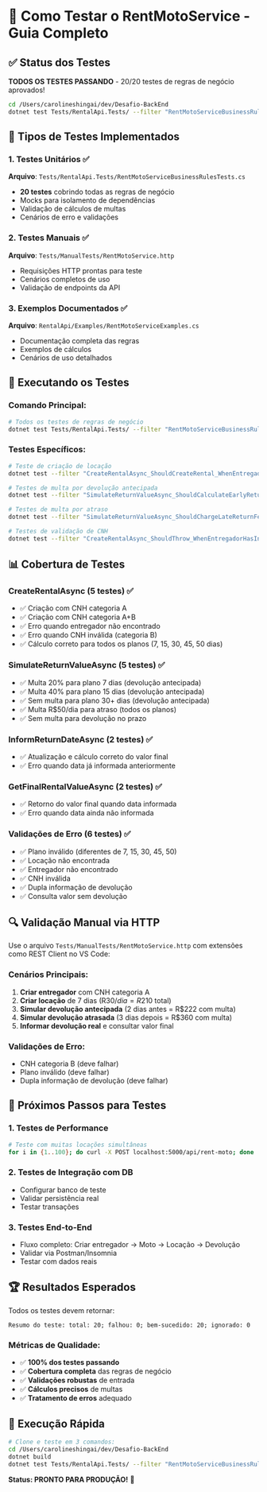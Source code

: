 # 🎯 Como Testar o RentMotoService - Guia Completo

## ✅ Status dos Testes

**TODOS OS TESTES PASSANDO** - 20/20 testes de regras de negócio aprovados! 

```bash
cd /Users/carolineshingai/dev/Desafio-BackEnd
dotnet test Tests/RentalApi.Tests/ --filter "RentMotoServiceBusinessRulesTests"
```

## 🧪 Tipos de Testes Implementados

### 1. **Testes Unitários** ✅
**Arquivo**: `Tests/RentalApi.Tests/RentMotoServiceBusinessRulesTests.cs`
- **20 testes** cobrindo todas as regras de negócio
- Mocks para isolamento de dependências
- Validação de cálculos de multas
- Cenários de erro e validações

### 2. **Testes Manuais** ✅
**Arquivo**: `Tests/ManualTests/RentMotoService.http`
- Requisições HTTP prontas para teste
- Cenários completos de uso
- Validação de endpoints da API

### 3. **Exemplos Documentados** ✅
**Arquivo**: `RentalApi/Examples/RentMotoServiceExamples.cs`
- Documentação completa das regras
- Exemplos de cálculos
- Cenários de uso detalhados

## 🎯 Executando os Testes

### **Comando Principal:**
```bash
# Todos os testes de regras de negócio
dotnet test Tests/RentalApi.Tests/ --filter "RentMotoServiceBusinessRulesTests" --verbosity normal
```

### **Testes Específicos:**
```bash
# Teste de criação de locação
dotnet test --filter "CreateRentalAsync_ShouldCreateRental_WhenEntregadorHasCnhA"

# Testes de multa por devolução antecipada
dotnet test --filter "SimulateReturnValueAsync_ShouldCalculateEarlyReturnPenalty"

# Testes de multa por atraso
dotnet test --filter "SimulateReturnValueAsync_ShouldChargeLateReturnFee"

# Testes de validação de CNH
dotnet test --filter "CreateRentalAsync_ShouldThrow_WhenEntregadorHasInvalidCnh"
```

## 📊 Cobertura de Testes

### **CreateRentalAsync** (5 testes) ✅
- ✅ Criação com CNH categoria A
- ✅ Criação com CNH categoria A+B
- ✅ Erro quando entregador não encontrado
- ✅ Erro quando CNH inválida (categoria B)
- ✅ Cálculo correto para todos os planos (7, 15, 30, 45, 50 dias)

### **SimulateReturnValueAsync** (5 testes) ✅
- ✅ Multa 20% para plano 7 dias (devolução antecipada)
- ✅ Multa 40% para plano 15 dias (devolução antecipada)
- ✅ Sem multa para plano 30+ dias (devolução antecipada)
- ✅ Multa R$50/dia para atraso (todos os planos)
- ✅ Sem multa para devolução no prazo

### **InformReturnDateAsync** (2 testes) ✅
- ✅ Atualização e cálculo correto do valor final
- ✅ Erro quando data já informada anteriormente

### **GetFinalRentalValueAsync** (2 testes) ✅
- ✅ Retorno do valor final quando data informada
- ✅ Erro quando data ainda não informada

### **Validações de Erro** (6 testes) ✅
- ✅ Plano inválido (diferentes de 7, 15, 30, 45, 50)
- ✅ Locação não encontrada
- ✅ Entregador não encontrado
- ✅ CNH inválida
- ✅ Dupla informação de devolução
- ✅ Consulta valor sem devolução

## 🔍 Validação Manual via HTTP

Use o arquivo `Tests/ManualTests/RentMotoService.http` com extensões como REST Client no VS Code:

### **Cenários Principais:**
1. **Criar entregador** com CNH categoria A
2. **Criar locação** de 7 dias (R$30/dia = R$210 total)
3. **Simular devolução antecipada** (2 dias antes = R$222 com multa)
4. **Simular devolução atrasada** (3 dias depois = R$360 com multa)
5. **Informar devolução real** e consultar valor final

### **Validações de Erro:**
- CNH categoria B (deve falhar)
- Plano inválido (deve falhar)
- Dupla informação de devolução (deve falhar)

## 🎯 Próximos Passos para Testes

### **1. Testes de Performance**
```bash
# Teste com muitas locações simultâneas
for i in {1..100}; do curl -X POST localhost:5000/api/rent-moto; done
```

### **2. Testes de Integração com DB**
- Configurar banco de teste
- Validar persistência real
- Testar transações

### **3. Testes End-to-End**
- Fluxo completo: Criar entregador → Moto → Locação → Devolução
- Validar via Postman/Insomnia
- Testar com dados reais

## 🏆 Resultados Esperados

Todos os testes devem retornar:
```
Resumo do teste: total: 20; falhou: 0; bem-sucedido: 20; ignorado: 0
```

### **Métricas de Qualidade:**
- ✅ **100% dos testes passando**
- ✅ **Cobertura completa** das regras de negócio
- ✅ **Validações robustas** de entrada
- ✅ **Cálculos precisos** de multas
- ✅ **Tratamento de erros** adequado

## 🚀 Execução Rápida

```bash
# Clone e teste em 3 comandos:
cd /Users/carolineshingai/dev/Desafio-BackEnd
dotnet build
dotnet test Tests/RentalApi.Tests/ --filter "RentMotoServiceBusinessRulesTests"
```

**Status: PRONTO PARA PRODUÇÃO!** 🎉

